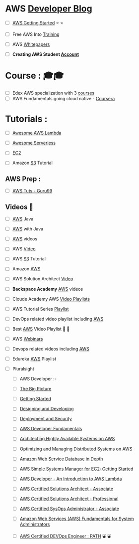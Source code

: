 # AWS [Developer Blog](https://aws.amazon.com/blogs/developer/)
  - [ ] [AWS Getting Started](https://aws.amazon.com/getting-started/tutorials/) :star: :star:
  - [ ] Free AWS Into [Training](https://www.aws.training/)
  - [ ] AWS [Whitepapers](https://aws.amazon.com/whitepapers/)

  - [ ] **Creating AWS Student [Account](https://engineering-computer-science.wright.edu/computer-science-and-engineering/advising-and-resources/amazon-web-services-aws)**


# Course : :mortar_board::mortar_board:
  - [ ] Edex AWS specialization with 3 [courses](https://www.edx.org/school/aws) 
  - [ ] AWS Fundamentals going cloud native - [Coursera](https://www.coursera.org/learn/aws-fundamentals-going-cloud-native)

# Tutorials : 
  - [ ] [Awesome AWS Lambda](https://github.com/simplemerchant/awesome-aws-lambda)
  - [ ] [Awesome Serverless](https://github.com/JustServerless/awesome-serverless)
  - [ ] [EC2]( )


  - [ ] Amazon [S3](https://www.javacodegeeks.com/2017/03/amazon-s3-tutorial.html) Tutorial



## AWS Prep :
  - [ ] [AWS Tuts - Guru99](http://www.guru99.com/aws-tutorial.html)

## Videos :movie_camera:
  - [ ] [AWS](https://www.youtube.com/playlist?list=PLQEwxUS_W2rtqAX9d_njOKKMKDDTM6sSi) Java
  - [ ] [AWS](https://www.youtube.com/playlist?list=PLfi5oI2EMygMD4xxZxHKwrPsz7g_uraQo) with Java
  - [ ] [AWS](https://www.youtube.com/playlist?list=PL6TbWIxWsLY1_un_cd6xIyf4TAHxbqmDg) videos
  - [ ] AWS [Video](https://www.youtube.com/playlist?list=PL2E934wazTBgxfwF_bFIPercCCqjz24fm)
  - [ ] AWS [S3](https://www.youtube.com/playlist?list=PL9FS718jnHRwXyw27vTrrH2oGoKtsmy9d) Tutorial
  - [ ] Amazon [AWS](https://www.youtube.com/playlist?list=PL50mYnndduIHbzf1cU8RWLynotzSiUaLi)
  - [ ] AWS Solution Architect [Video](https://www.youtube.com/playlist?list=PL4ePDvEWFtXgD5QgImq1x23sImUL26OjN)

  - [ ] **Backspace Academy** [AWS](https://www.youtube.com/channel/UCav3fsasRc5VOqvZiT5avgw/videos) videos
  - [ ] Cloude Academy AWS [Video Playlists](https://www.youtube.com/channel/UCeRY0LppLWdxWAymRANTb0g/playlists)
  - [ ] AWS Tutorial Series [Playlist](https://www.youtube.com/user/awstutorialseries/playlists)
  - [ ] DevOps related video playlist including [AWS](https://www.youtube.com/channel/UCI18qgoLBgZlzhW8sbGg58g/playlists)

  - [ ] Best [AWS](https://www.youtube.com/channel/UCP8SSDsTtyQ5hmlp04UFFvw/playlists) Video Playlist :high_brightness: :high_brightness:
  - [ ] AWS [Webinars](https://www.youtube.com/user/AWSwebinars/playlists)
  - [ ] Devops related videos including [AWS](https://www.youtube.com/user/intellipaaat/playlists?shelf_id=0&sort=dd&view=1)
  - [ ] Edureka [AWS](https://www.youtube.com/playlist?list=PL9ooVrP1hQOFWxRJcGdCot7AgJu29SVV3) Playlist 
  
  - [ ] Pluralsight 
    - [ ]  AWS Developer :- 
      - [ ] [The Big Picture](https://www.pluralsight.com/courses/aws-developer-big-picture)
      - [ ] [Getting Started](https://www.pluralsight.com/courses/aws-developer-getting-started)
      - [ ] [Designing and Developing](https://www.pluralsight.com/courses/aws-developer-designing-developing)
      - [ ] [Deployment and Security](https://www.pluralsight.com/courses/aws-developer-deployment-security)
     - [ ] [AWS Developer Fundamentals](https://www.pluralsight.com/courses/aws-course)
     - [ ] [Architecting Highly Available Systems on AWS](https://www.pluralsight.com/courses/deploying-highly-available-distributed-systems-aws-part1)		
     - [ ] [Optimizing and Managing Distributed Systems on AWS](https://www.pluralsight.com/courses/deploying-highly-available-distributed-systems-aws-part2)
     - [ ] [Amazon Web Service Database in Depth](https://www.pluralsight.com/courses/amazon-web-services-databases-in-depth)

     - [ ] [AWS Simple Systems Manager for EC2: Getting Started](https://www.pluralsight.com/courses/aws-ssm-ec2-getting-started)


      - [ ] [AWS Developer - An Introduction to AWS Lambda](https://www.pluralsight.com/courses/aws-developer-introduction-aws-lambda)

      - [ ] [AWS Certified Solutions Architect - Associate](https://www.pluralsight.com/courses/aws-certified-solutions-architect-associate)
      - [ ] [AWS Certified Solutions Architect - Professional](https://www.pluralsight.com/courses/aws-certified-solutions-architect-professional)

      - [ ] [AWS Certified SysOps Administrator - Associate](https://www.pluralsight.com/courses/aws-certified-sysops-admin-associate)
      - [ ] [Amazon Web Services (AWS) Fundamentals for System Administrators](https://www.pluralsight.com/courses/aws-system-admin-fundamentals)

      - [ ] [AWS Certified DEVOps Engineer : PATH](https://www.pluralsight.com/paths/aws-certified-devops-engineer) :fountain: :fountain:
